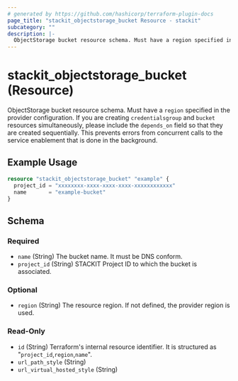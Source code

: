 ```yaml
---
# generated by https://github.com/hashicorp/terraform-plugin-docs
page_title: "stackit_objectstorage_bucket Resource - stackit"
subcategory: ""
description: |-
  ObjectStorage bucket resource schema. Must have a region specified in the provider configuration. If you are creating credentialsgroup and bucket resources simultaneously, please include the depends_on field so that they are created sequentially. This prevents errors from concurrent calls to the service enablement that is done in the background.
---
```


# stackit_objectstorage_bucket (Resource)

ObjectStorage bucket resource schema. Must have a `region` specified in the provider configuration. If you are creating `credentialsgroup` and `bucket` resources simultaneously, please include the `depends_on` field so that they are created sequentially. This prevents errors from concurrent calls to the service enablement that is done in the background.

## Example Usage

```terraform
resource "stackit_objectstorage_bucket" "example" {
  project_id = "xxxxxxxx-xxxx-xxxx-xxxx-xxxxxxxxxxxx"
  name       = "example-bucket"
}
```

<!-- schema generated by tfplugindocs -->
## Schema

### Required

- `name` (String) The bucket name. It must be DNS conform.
- `project_id` (String) STACKIT Project ID to which the bucket is associated.

### Optional

- `region` (String) The resource region. If not defined, the provider region is used.

### Read-Only

- `id` (String) Terraform's internal resource identifier. It is structured as "`project_id`,`region`,`name`".
- `url_path_style` (String)
- `url_virtual_hosted_style` (String)
